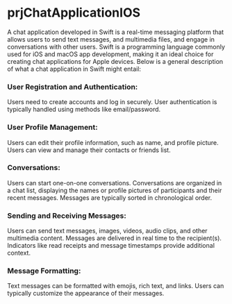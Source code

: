 # prjChatApplicationIOS
A chat application developed in Swift is a real-time messaging platform that allows users to send text messages, and multimedia files, and engage in conversations with other users. Swift is a programming language commonly used for iOS and macOS app development, making it an ideal choice for creating chat applications for Apple devices. Below is a general description of what a chat application in Swift might entail:

### User Registration and Authentication:

Users need to create accounts and log in securely.
User authentication is typically handled using methods like email/password.
### User Profile Management:

Users can edit their profile information, such as name, and profile picture.
Users can view and manage their contacts or friends list.
### Conversations:

Users can start one-on-one conversations.
Conversations are organized in a chat list, displaying the names or profile pictures of participants and their recent messages.
Messages are typically sorted in chronological order.
### Sending and Receiving Messages:

Users can send text messages, images, videos, audio clips, and other multimedia content.
Messages are delivered in real time to the recipient(s).
Indicators like read receipts and message timestamps provide additional context.

### Message Formatting:

Text messages can be formatted with emojis, rich text, and links.
Users can typically customize the appearance of their messages.
